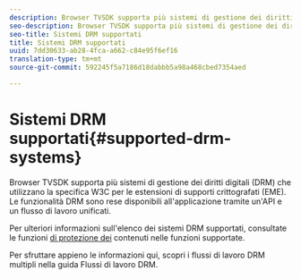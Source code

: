 ```yaml
---
description: Browser TVSDK supporta più sistemi di gestione dei diritti digitali (DRM) che utilizzano la specifica W3C per le estensioni di supporti crittografati (EME). Le funzionalità DRM sono rese disponibili all'applicazione tramite un'API e un flusso di lavoro unificati.
seo-description: Browser TVSDK supporta più sistemi di gestione dei diritti digitali (DRM) che utilizzano la specifica W3C per le estensioni di supporti crittografati (EME). Le funzionalità DRM sono rese disponibili all'applicazione tramite un'API e un flusso di lavoro unificati.
seo-title: Sistemi DRM supportati
title: Sistemi DRM supportati
uuid: 7dd30633-ab28-4fca-a662-c84e95f6ef16
translation-type: tm+mt
source-git-commit: 592245f5a7186d18dabbb5a98a468cbed7354aed

---
```



# Sistemi DRM supportati{#supported-drm-systems}

Browser TVSDK supporta più sistemi di gestione dei diritti digitali (DRM) che utilizzano la specifica W3C per le estensioni di supporti crittografati (EME). Le funzionalità DRM sono rese disponibili all&#39;applicazione tramite un&#39;API e un flusso di lavoro unificati.

Per ulteriori informazioni sull&#39;elenco dei sistemi DRM supportati, consultate le funzioni [di protezione dei](../../../release-notes/tvsdk-24-browser.md#table-hls-content-protection-features) contenuti nelle funzioni supportate.

Per sfruttare appieno le informazioni qui, scopri i flussi di lavoro DRM multipli nella guida Flussi di lavoro [](https://helpx.adobe.com/content/dam/help/en/primetime/drm/drm_multi_drm_workflows.pdf) DRM.
